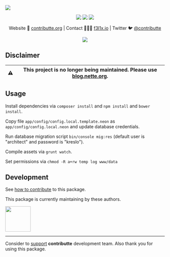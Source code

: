 ![](https://heatbadger.now.sh/github/readme/contributte/planette-play-site/)

<p align=center>
  <a href="https://bit.ly/ctteg"><img src="https://badgen.net/badge/support/gitter/cyan"></a>
  <a href="https://bit.ly/cttfo"><img src="https://badgen.net/badge/support/forum/yellow"></a>
  <a href="https://contributte.org/partners.html"><img src="https://badgen.net/badge/sponsor/donations/F96854"></a>
</p>

<p align=center>
Website 🚀 <a href="https://contributte.org">contributte.org</a> | Contact 👨🏻‍💻 <a href="https://f3l1x.io">f3l1x.io</a> | Twitter 🐦 <a href="https://twitter.com/contributte">@contributte</a>
</p>

<p align=center>
    <img src="https://api.microlink.io/?url=https://blog.nette.org&overlay.browser=light&screenshot=true&meta=false&embed=screenshot.url">
</p>

## Disclaimer

| :warning: | This project is no longer being maintained. Please use [blog.nette.org](http://blog.nette.org).
|---| --- |

## Usage

Install dependencies via `composer install` and `npm install` and `bower install`.

Copy file `app/config/config.local.template.neon` as `app/config/config.local.neon` and update database credentials.

Run database migration script `bin/console mig:res` (default user is "architect" and password is "kreslo").

Compile assets via `grunt watch`.

Set permissions via `chmod -R a+rw temp log www/data`

## Development

See [how to contribute](https://contributte.org/contributing.html) to this package.

This package is currently maintaining by these authors.

<a href="https://github.com/f3l1x">
  <img width="80" height="80" src="https://avatars2.githubusercontent.com/u/538058?v=3&s=80">
</a>

-----

Consider to [support](https://contributte.org/partners.html) **contributte** development team.
Also thank you for using this package.


